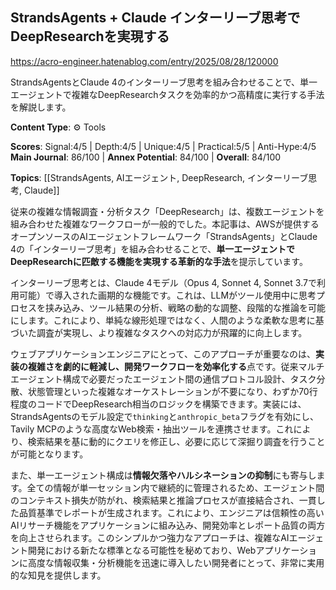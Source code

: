 ## StrandsAgents + Claude インターリーブ思考でDeepResearchを実現する

https://acro-engineer.hatenablog.com/entry/2025/08/28/120000

StrandsAgentsとClaude 4のインターリーブ思考を組み合わせることで、単一エージェントで複雑なDeepResearchタスクを効率的かつ高精度に実行する手法を解説します。

**Content Type**: ⚙️ Tools

**Scores**: Signal:4/5 | Depth:4/5 | Unique:4/5 | Practical:5/5 | Anti-Hype:4/5
**Main Journal**: 86/100 | **Annex Potential**: 84/100 | **Overall**: 84/100

**Topics**: [[StrandsAgents, AIエージェント, DeepResearch, インターリーブ思考, Claude]]

従来の複雑な情報調査・分析タスク「DeepResearch」は、複数エージェントを組み合わせた複雑なワークフローが一般的でした。本記事は、AWSが提供するオープンソースのAIエージェントフレームワーク「StrandsAgents」とClaude 4の「インターリーブ思考」を組み合わせることで、**単一エージェントでDeepResearchに匹敵する機能を実現する革新的な手法**を提示しています。

インターリーブ思考とは、Claude 4モデル（Opus 4, Sonnet 4, Sonnet 3.7で利用可能）で導入された画期的な機能です。これは、LLMがツール使用中に思考プロセスを挟み込み、ツール結果の分析、戦略の動的な調整、段階的な推論を可能にします。これにより、単純な線形処理ではなく、人間のような柔軟な思考に基づいた調査が実現し、より複雑なタスクへの対応力が飛躍的に向上します。

ウェブアプリケーションエンジニアにとって、このアプローチが重要なのは、**実装の複雑さを劇的に軽減し、開発ワークフローを効率化する**点です。従来マルチエージェント構成で必要だったエージェント間の通信プロトコル設計、タスク分散、状態管理といった複雑なオーケストレーションが不要になり、わずか70行程度のコードでDeepResearch相当のロジックを構築できます。実装には、StrandsAgentsのモデル設定で`thinking`と`anthropic_beta`フラグを有効にし、Tavily MCPのような高度なWeb検索・抽出ツールを連携させます。これにより、検索結果を基に動的にクエリを修正し、必要に応じて深掘り調査を行うことが可能となります。

また、単一エージェント構成は**情報欠落やハルシネーションの抑制**にも寄与します。全ての情報が単一セッション内で継続的に管理されるため、エージェント間のコンテキスト損失が防がれ、検索結果と推論プロセスが直接結合され、一貫した品質基準でレポートが生成されます。これにより、エンジニアは信頼性の高いAIリサーチ機能をアプリケーションに組み込み、開発効率とレポート品質の両方を向上させられます。このシンプルかつ強力なアプローチは、複雑なAIエージェント開発における新たな標準となる可能性を秘めており、Webアプリケーションに高度な情報収集・分析機能を迅速に導入したい開発者にとって、非常に実用的な知見を提供します。